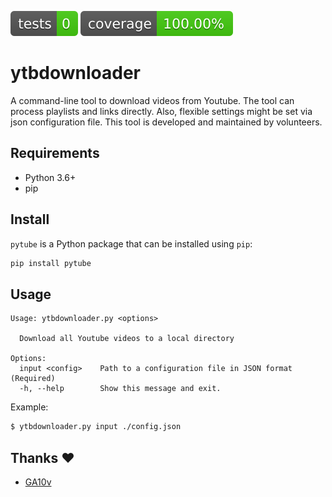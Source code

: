 [![Tests Status](./quality/reports/junit/junit-badge.svg?dummy=8484744)](https://htmlpreview.github.io/?https://github.com/digal25/ytbdownloader/blob/master/quality/reports/junit/report.html)
[![Coverage Status](./quality/reports/coverage/coverage-badge.svg?dummy=8484744)](https://htmlpreview.github.io/?https://github.com/digal25/ytbdownloader/blob/master/quality/reports/coverage/index.html)

# ytbdownloader

A command-line tool to download videos from Youtube. The tool can process playlists and links directly. Also, flexible settings might be set via json configuration file.
This tool is developed and maintained by volunteers.

## Requirements

- Python 3.6+
- pip

## Install

`pytube` is a Python package that can be installed using `pip`:

``` sh
pip install pytube
```

## Usage

``` plain
Usage: ytbdownloader.py <options>

  Download all Youtube videos to a local directory

Options:
  input <config>    Path to a configuration file in JSON format (Required)
  -h, --help        Show this message and exit.
```

Example:

``` sh
$ ytbdownloader.py input ./config.json
```

## Thanks ❤️
* [GA10v](https://github.com/GA10v)


